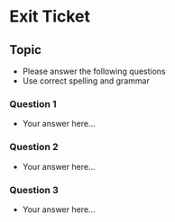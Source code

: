
# Exit Ticket
## Topic

- Please answer the following questions 
- Use correct spelling and grammar

### Question 1
- Your answer here...


### Question 2
- Your answer here...


### Question 3
- Your answer here...




